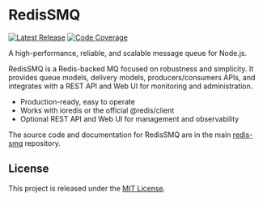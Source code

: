 # RedisSMQ

[![Latest Release](https://img.shields.io/github/v/release/weyoss/redis-smq?include_prereleases&label=release&color=green&style=flat-square)](https://github.com/weyoss/redis-smq/releases)
[![Code Coverage](https://img.shields.io/codecov/c/github/weyoss/redis-smq?flag=redis-smq&style=flat-square)](https://app.codecov.io/github/weyoss/redis-smq/tree/master/packages/redis-smq)

A high-performance, reliable, and scalable message queue for Node.js.

RedisSMQ is a Redis-backed MQ focused on robustness and simplicity. It provides queue models, delivery models, producers/consumers APIs, and integrates with a REST API and Web UI for monitoring and administration.

- Production-ready, easy to operate
- Works with ioredis or the official @redis/client
- Optional REST API and Web UI for management and observability

The source code and documentation for RedisSMQ are in the main [redis-smq](https://github.com/weyoss/redis-smq) repository.

## License

This project is released under the [MIT License](https://github.com/weyoss/redis-smq/blob/master/LICENSE).


